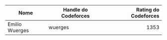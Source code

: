 | Nome | Handle do Codeforces | Rating do Codeforces |
| ------------- |-------------| ------------:|
| Emilio Wuerges | wuerges | 1353 |
